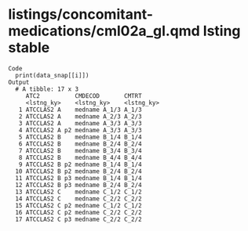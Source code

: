 # listings/concomitant-medications/cml02a_gl.qmd lsting stable

    Code
      print(data_snap[[i]])
    Output
      # A tibble: 17 x 3
         ATC2          CMDECOD       CMTRT     
         <lstng_ky>    <lstng_ky>    <lstng_ky>
       1 ATCCLAS2 A    medname A_1/3 A_1/3     
       2 ATCCLAS2 A    medname A_2/3 A_2/3     
       3 ATCCLAS2 A    medname A_3/3 A_3/3     
       4 ATCCLAS2 A p2 medname A_3/3 A_3/3     
       5 ATCCLAS2 B    medname B_1/4 B_1/4     
       6 ATCCLAS2 B    medname B_2/4 B_2/4     
       7 ATCCLAS2 B    medname B_3/4 B_3/4     
       8 ATCCLAS2 B    medname B_4/4 B_4/4     
       9 ATCCLAS2 B p2 medname B_1/4 B_1/4     
      10 ATCCLAS2 B p2 medname B_2/4 B_2/4     
      11 ATCCLAS2 B p3 medname B_1/4 B_1/4     
      12 ATCCLAS2 B p3 medname B_2/4 B_2/4     
      13 ATCCLAS2 C    medname C_1/2 C_1/2     
      14 ATCCLAS2 C    medname C_2/2 C_2/2     
      15 ATCCLAS2 C p2 medname C_1/2 C_1/2     
      16 ATCCLAS2 C p2 medname C_2/2 C_2/2     
      17 ATCCLAS2 C p3 medname C_2/2 C_2/2     

